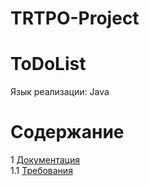# TRTPO-Project
# ToDoList
Язык реализации: Java

# Содержание
1 [Документация](./Documents)  
1.1 [Требования](./Documents/Requirements.md)
